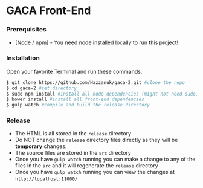 # GACA Front-End

### Prerequisites

* [Node / npm] - You need node installed locally to run this project!

### Installation

Open your favorite Terminal and run these commands.

```sh
$ git clone https://github.com/Nazzanuk/gaca-2.git #clone the repo
$ cd gaca-2 #set directory
$ sudo npm install #install all node dependencies (might not need sudo)
$ bower install #install all front-end dependencies
$ gulp watch #compile and build the release directory
```

### Release

- The HTML is all stored in the `release` directory
- Do NOT change the `release` directory files directly as they will be **temporary** changes.
- The source files are stored in the `src` directory
- Once you have `gulp watch` running you can make a change to any of the files in the  `src` and it will regenerate the `release` directory
- Once you have `gulp watch` running you can view the changes at `http://localhost:11000/`
